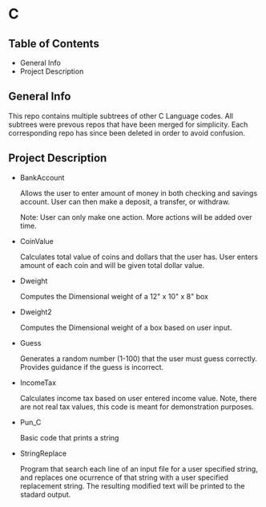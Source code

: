 # C

## Table of Contents
* General Info
* Project Description

## General Info
This repo contains multiple subtrees of other C Language codes. 
All subtrees were prevous repos that have been merged for simplicity. 
Each corresponding repo has since been deleted in order to avoid 
confusion. 

## Project Description
* BankAccount

   Allows the user to enter amount of money in both checking and savings account. User can then make a deposit, a transfer, or withdraw.  

   Note: User can only make one action. More actions will be added over time.
* CoinValue

   Calculates total value of coins and dollars that the user has. User enters amount of each coin and will be given total dollar value. 
* Dweight

   Computes the Dimensional weight of a 12" x 10" x 8" box
* Dweight2

  Computes the Dimensional weight of a box based on user input.
* Guess

   Generates a random number (1-100) that the user must guess correctly. Provides guidance if the guess is incorrect.  
* IncomeTax

   Calculates income tax based on user entered income value. Note, there are not real tax values, this code is meant for demonstration purposes.
* Pun_C

   Basic code that prints a string
* StringReplace

   Program that search each line of an input file for a user specified string, and replaces one ocurrence of that 
   string with a user specified replacement string. The resulting modified text will be printed to the stadard output.